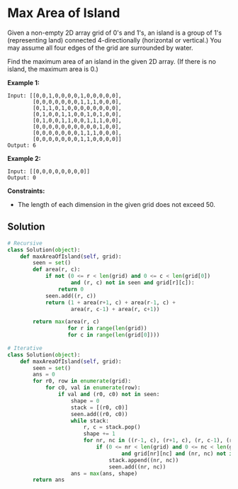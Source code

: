 <h1>Max Area of Island</h1>

<p>
Given a non-empty 2D array grid of 0's and 1's, an island is a group of 1's (representing land) connected 4-directionally (horizontal or vertical.) You may assume all four edges of the grid are surrounded by water.

Find the maximum area of an island in the given 2D array. (If there is no island, the maximum area is 0.)

</p>

<b>Example 1:</b>

    Input: [[0,0,1,0,0,0,0,1,0,0,0,0,0],
            [0,0,0,0,0,0,0,1,1,1,0,0,0],
            [0,1,1,0,1,0,0,0,0,0,0,0,0],
            [0,1,0,0,1,1,0,0,1,0,1,0,0],
            [0,1,0,0,1,1,0,0,1,1,1,0,0],
            [0,0,0,0,0,0,0,0,0,0,1,0,0],
            [0,0,0,0,0,0,0,1,1,1,0,0,0],
            [0,0,0,0,0,0,0,1,1,0,0,0,0]]
    Output: 6
    
<b>Example 2:</b>

    Input: [[0,0,0,0,0,0,0,0]]
    Output: 0

<b>Constraints:</b>

- The length of each dimension in the given grid does not exceed 50.

<h2>Solution</h2>

```python
# Recursive
class Solution(object):
    def maxAreaOfIsland(self, grid):
        seen = set()
        def area(r, c):
            if not (0 <= r < len(grid) and 0 <= c < len(grid[0])
                    and (r, c) not in seen and grid[r][c]):
                return 0
            seen.add((r, c))
            return (1 + area(r+1, c) + area(r-1, c) +
                    area(r, c-1) + area(r, c+1))

        return max(area(r, c)
                   for r in range(len(grid))
                   for c in range(len(grid[0])))
    
# Iterative
class Solution(object):
    def maxAreaOfIsland(self, grid):
        seen = set()
        ans = 0
        for r0, row in enumerate(grid):
            for c0, val in enumerate(row):
                if val and (r0, c0) not in seen:
                    shape = 0
                    stack = [(r0, c0)]
                    seen.add((r0, c0))
                    while stack:
                        r, c = stack.pop()
                        shape += 1
                        for nr, nc in ((r-1, c), (r+1, c), (r, c-1), (r, c+1)):
                            if (0 <= nr < len(grid) and 0 <= nc < len(grid[0])
                                    and grid[nr][nc] and (nr, nc) not in seen):
                                stack.append((nr, nc))
                                seen.add((nr, nc))
                    ans = max(ans, shape)
        return ans
```
